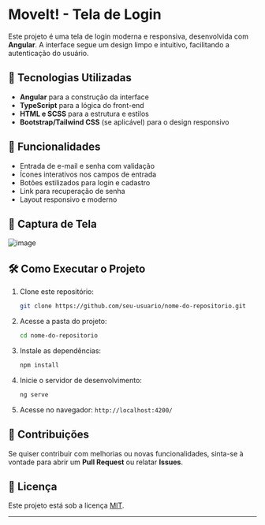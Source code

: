# MoveIt! - Tela de Login

Este projeto é uma tela de login moderna e responsiva, desenvolvida com **Angular**. A interface segue um design limpo e intuitivo, facilitando a autenticação do usuário.

## 🚀 Tecnologias Utilizadas
- **Angular** para a construção da interface
- **TypeScript** para a lógica do front-end
- **HTML e SCSS** para a estrutura e estilos
- **Bootstrap/Tailwind CSS** (se aplicável) para o design responsivo

## 🎯 Funcionalidades
- Entrada de e-mail e senha com validação
- Ícones interativos nos campos de entrada
- Botões estilizados para login e cadastro
- Link para recuperação de senha
- Layout responsivo e moderno

## 📸 Captura de Tela
![image](https://github.com/user-attachments/assets/0c956643-4b8f-4753-84bf-91c89840e817)


## 🛠 Como Executar o Projeto
1. Clone este repositório:
   ```sh
   git clone https://github.com/seu-usuario/nome-do-repositorio.git
   ```
2. Acesse a pasta do projeto:
   ```sh
   cd nome-do-repositorio
   ```
3. Instale as dependências:
   ```sh
   npm install
   ```
4. Inicie o servidor de desenvolvimento:
   ```sh
   ng serve
   ```
5. Acesse no navegador: `http://localhost:4200/`

## 🤝 Contribuições
Se quiser contribuir com melhorias ou novas funcionalidades, sinta-se à vontade para abrir um **Pull Request** ou relatar **Issues**.

## 📜 Licença
Este projeto está sob a licença [MIT](LICENSE).

---



